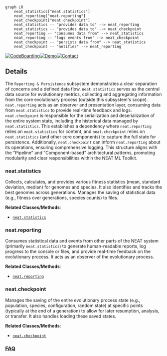 ```mermaid
graph LR
    neat_statistics["neat.statistics"]
    neat_reporting["neat.reporting"]
    neat_checkpoint["neat.checkpoint"]
    neat_statistics -- "provides data to" --> neat_reporting
    neat_statistics -- "provides data to" --> neat_checkpoint
    neat_reporting -- "consumes data from" --> neat_statistics
    neat_reporting -- "logs events from" --> neat_checkpoint
    neat_checkpoint -- "persists data from" --> neat_statistics
    neat_checkpoint -- "notifies" --> neat_reporting
```

[![CodeBoarding](https://img.shields.io/badge/Generated%20by-CodeBoarding-9cf?style=flat-square)](https://github.com/CodeBoarding/GeneratedOnBoardings)[![Demo](https://img.shields.io/badge/Try%20our-Demo-blue?style=flat-square)](https://www.codeboarding.org/demo)[![Contact](https://img.shields.io/badge/Contact%20us%20-%20contact@codeboarding.org-lightgrey?style=flat-square)](mailto:contact@codeboarding.org)

## Details

The `Reporting & Persistence` subsystem demonstrates a clear separation of concerns and a defined data flow. `neat.statistics` serves as the central data source for evolutionary metrics, collecting and aggregating information from the core evolutionary process (outside this subsystem's scope). `neat.reporting` acts as an observer and presentation layer, consuming data from `neat.statistics` to provide real-time feedback and logs. `neat.checkpoint` is responsible for the serialization and deserialization of the entire system state, including the historical data managed by `neat.statistics`. This establishes a dependency where `neat.reporting` relies on `neat.statistics` for content, and `neat.checkpoint` relies on `neat.statistics` (and other core components) to capture the full state for persistence. Additionally, `neat.checkpoint` can inform `neat.reporting` about its operations, ensuring comprehensive logging. This structure aligns with the "Pipeline" and "Component-based" architectural patterns, promoting modularity and clear responsibilities within the NEAT ML Toolkit.

### neat.statistics
Collects, calculates, and provides various fitness statistics (mean, standard deviation, median) for genomes and species. It also identifies and tracks the best genomes across generations. Manages the saving of statistical data (e.g., fitness over generations, species counts) to files.


**Related Classes/Methods**:

- <a href="https://github.com/CodeReclaimers/neat-python/blob/master/neat/statistics.py" target="_blank" rel="noopener noreferrer">`neat.statistics`</a>


### neat.reporting
Consumes statistical data and events from other parts of the NEAT system (primarily `neat.statistics`) to generate human-readable reports, log progress to the console or files, and provide real-time feedback on the evolutionary process. It acts as an observer of the evolutionary process.


**Related Classes/Methods**:

- <a href="https://github.com/CodeReclaimers/neat-python/blob/master/neat/reporting.py" target="_blank" rel="noopener noreferrer">`neat.reporting`</a>


### neat.checkpoint
Manages the saving of the entire evolutionary process state (e.g., population, species, configuration, random state) at specific points (typically at the end of a generation) to allow for later resumption, analysis, or transfer. It also handles loading these saved states.


**Related Classes/Methods**:

- <a href="https://github.com/CodeReclaimers/neat-python/blob/master/neat/checkpoint.py" target="_blank" rel="noopener noreferrer">`neat.checkpoint`</a>




### [FAQ](https://github.com/CodeBoarding/GeneratedOnBoardings/tree/main?tab=readme-ov-file#faq)
